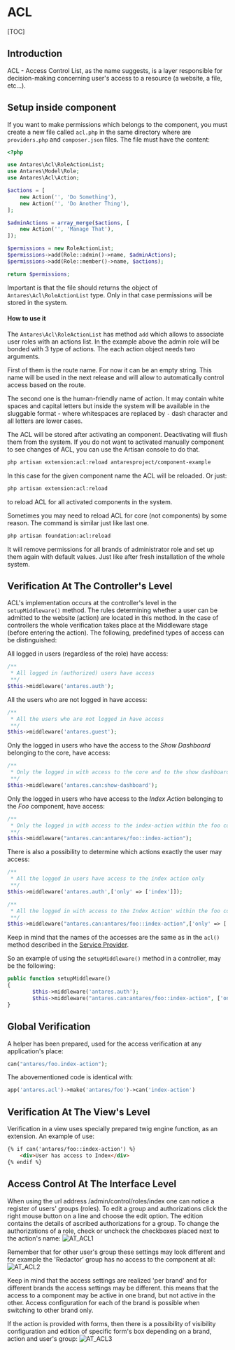 # ACL  

[TOC]

## Introduction

ACL - Access Control List, as the name suggests, is a layer responsible for decision-making concerning user's access to a resource (a website, a file, etc...).

## Setup inside component

If you want to make permissions which belongs to the component, you must create a new file called ```acl.php``` in the same directory where are ```providers.php``` and ```composer.json``` files. The file must have the content:

```php
<?php

use Antares\Acl\RoleActionList;
use Antares\Model\Role;
use Antares\Acl\Action;

$actions = [
    new Action('', 'Do Something'),
    new Action('', 'Do Another Thing'),
];

$adminActions = array_merge($actions, [
    new Action('', 'Manage That'),
]);

$permissions = new RoleActionList;
$permissions->add(Role::admin()->name, $adminActions);
$permissions->add(Role::member()->name, $actions);

return $permissions;
```

Important is that the file should returns the object of ```Antares\Acl\RoleActionList``` type. Only in that case permissions will be stored in the system.

#### How to use it

The ```Antares\Acl\RoleActionList``` has method ```add``` which allows to associate user roles with an actions list.  In the example above the admin role will be bonded with 3 type of actions. The each action object needs two arguments.
                                                                                                                      
First of them is the route name. For now it can be an empty string. This name will be used in the next release and will allow to automatically control access based on the route.

The second one is the human-friendly name of action. It may contain white spaces and capital letters but inside the system will be available in the sluggable format - where whitespaces are replaced by ```-``` dash character and all letters are lower cases.

The ACL will be stored after activating an component. Deactivating will flush them from the system. If you do not want to activated manually component to see changes of ACL, you can use the Artisan console to do that.

```bash
php artisan extension:acl:reload antaresproject/component-example
```

In this case for the given component name the ACL will be reloaded. Or just:

```bash
php artisan extension:acl:reload
```

to reload ACL for all activated components in the system.

Sometimes you may need to reload ACL for core (not components) by some reason. The command is similar just like last one.

```bash
php artisan foundation:acl:reload
```

It will remove permissions for all brands of administrator role and set up them again with default values. Just like after fresh installation of the whole system.


## Verification At The Controller's Level  

ACL's implementation occurs at the controller's level in the `setupMiddleware()` method. The rules determining whether a user can be admitted to the website (action) are located in this method. In the case of controllers the whole verification takes place at the Middleware stage (before entering the action). The following, predefined types of access can be distinguished:

All logged in users (regardless of the role) have access:


```php
/**
 * All logged in (authorized) users have access 
 **/
$this->middleware('antares.auth');
```

All the users who are not logged in have access:

```php
/**
 * All the users who are not logged in have access 
 **/
$this->middleware('antares.guest');
```

Only the logged in users who have the access to the *Show Dashboard* belonging to the core, have access:

```php
/** 
 * Only the logged in with access to the core and to the show dashboard 
 **/
$this->middleware('antares.can:show-dashboard');
```

Only the logged in users who have access to the *Index Action* belonging to the *Foo* component, have access:

```php
/** 
 * Only the logged in with access to the index-action within the foo component 
 **/
$this->middleware("antares.can:antares/foo::index-action");
```

There is also a possibility to determine which actions exactly the user may access:

```php
/** 
 * All the logged in users have access to the index action only 
 **/
$this->middleware('antares.auth',['only' => ['index']]);
```
```php  
/** 
 * All the logged in with access to the Index Action' within the foo component have access to the 'index' action in the controller 
 **/
$this->middleware("antares.can:antares/foo::index-action",['only' => ['index']]);
```

Keep in mind that the names of the accesses are the same as in the `acl()` method described in the [Service Provider](service_providers.md).

So an example of using the `setupMiddleware()` method in a controller, may be the following:

```php
public function setupMiddleware()
{
        $this->middleware('antares.auth');
        $this->middleware("antares.can:antares/foo::index-action", ['only' => ['index']]);
}
```

## Global Verification  

A helper has been prepared, used for the access verification at any application's place:

```php
can("antares/foo.index-action");
```

The abovementioned code is identical with:

```php
app('antares.acl')->make('antares/foo')->can('index-action')
```

## Verification At The View's Level  

Verification in a view uses specially prepared twig engine function, as an extension. An example of use:

```html
{% if can('antares/foo::index-action') %}   
    <div>User has access to Index</div>
{% endif %}
```

## Access Control At The Interface Level  

When using the url address /admin/control/roles/index one can notice a register of users' groups (roles). To edit a group and authorizations click the right mouse button on a line and choose the edit option. The edition contains the details of ascribed authorizations for a group. To change the authorizations of a role, check or uncheck the checkboxes placed next to the action's name:
![AT_ACL1](../img/docs/modules_development/acl/AT_ACL1.PNG)
  
Remember that for other user's group these settings may look different and for example the 'Redactor' group has no access to the component at all:
![AT_ACL2](../img/docs/modules_development/acl/AT_ACL2.PNG)
  
Keep in mind that the access settings are realized 'per brand' and for different brands the access settings may be different. this means that the access to a component may be active in one brand, but not active in the other. Access configuration for each of the brand is possible when switching to other brand only.

If the action is provided with forms, then there is a possibility of visibility configuration and edition of specific form's box depending on a brand, action and user's group:
![AT_ACL3](../img/docs/modules_development/acl/AT_ACL3.PNG)
   
